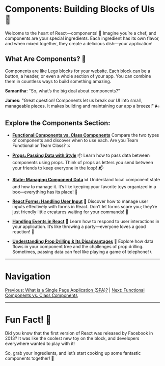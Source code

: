 # Components: Building Blocks of UIs 🧩

Welcome to the heart of React—components! 🎉 Imagine you’re a chef, and components are your special ingredients. Each ingredient has its own flavor, and when mixed together, they create a delicious dish—your application!

## What Are Components? 🤔

Components are like Lego blocks for your website. Each block can be a button, a header, or even a whole section of your app. You can combine them in countless ways to build something amazing.

**Samantha:** "So, what’s the big deal about components?"

**James:** "Great question! Components let us break our UI into small, manageable pieces. It makes building and maintaining our app a breeze!" 🌬️

## Explore the Components Section:

- **[Functional Components vs. Class Components](./functional-vs-class-components.md)**
  Compare the two types of components and discover when to use each. Are you Team Functional or Team Class? ⚔️

- **[Props: Passing Data with Style](./props.md)** 📦
  Learn how to pass data between components using props. Think of props as letters you send between your friends to keep everyone in the loop! 📬

- **[State: Managing Component Data](./state.md)** 📊
  Understand local component state and how to manage it. It’s like keeping your favorite toys organized in a box—everything has its place! 🧸

- **[React Forms: Handling User Input](./react-forms.md)** 📝
  Discover how to manage user inputs effectively with forms in React. Don’t let forms scare you; they’re just friendly little creatures waiting for your commands! 🦄

- **[Handling Events in React](./handling-events.md)** 🎉
  Learn how to respond to user interactions in your application. It’s like throwing a party—everyone loves a good reaction! 🎈

- **[Understanding Prop Drilling & Its Disadvantages](./prop-drilling.md)** 🚦
  Explore how data flows in your component tree and the challenges of prop drilling. Sometimes, passing data can feel like playing a game of telephone! 📞

---

# Navigation

[Previous: What is a Single Page Application (SPA)?](../single-page-application.md) | [Next: Functional Components vs. Class Components](./functional-vs-class-components.md)

---

# Fun Fact! 🎊

Did you know that the first version of React was released by Facebook in 2013? It was like the coolest new toy on the block, and developers everywhere wanted to play with it!

So, grab your ingredients, and let’s start cooking up some fantastic components together! 🚀
